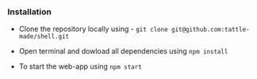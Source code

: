 
### Installation

- Clone the repository locally using - `git clone git@github.com:tattle-made/shell.git`

- Open terminal and dowload all dependencies using `npm install`

- To start the web-app using `npm start` 

